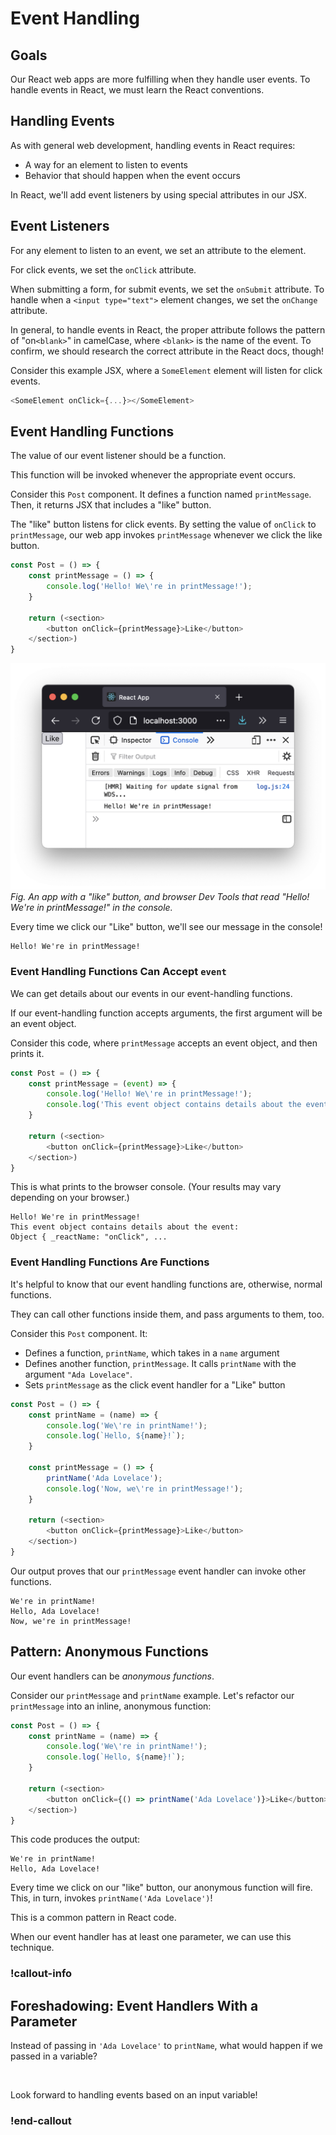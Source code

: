 # Event Handling

## Goals

Our React web apps are more fulfilling when they handle user events. To handle events in React, we must learn the React conventions.

## Handling Events

As with general web development, handling events in React requires:

- A way for an element to listen to events
- Behavior that should happen when the event occurs

In React, we'll add event listeners by using special attributes in our JSX.

## Event Listeners

For any element to listen to an event, we set an attribute to the element.

For click events, we set the `onClick` attribute.

When submitting a form, for submit events, we set the `onSubmit` attribute. To handle when a `<input type="text">` element changes, we set the `onChange` attribute.

In general, to handle events in React, the proper attribute follows the pattern of "on`<blank>`" in camelCase, where `<blank>` is the name of the event. To confirm, we should research the correct attribute in the React docs, though!

Consider this example JSX, where a `SomeElement` element will listen for click events.

<!-- prettier-ignore-start -->
```js
<SomeElement onClick={...}></SomeElement>
```
<!-- prettier-ignore-end -->

## Event Handling Functions

The value of our event listener should be a function.

This function will be invoked whenever the appropriate event occurs.

Consider this `Post` component. It defines a function named `printMessage`. Then, it returns JSX that includes a "like" button.

The "like" button listens for click events. By setting the value of `onClick` to `printMessage`, our web app invokes `printMessage` whenever we click the like button.

<!-- prettier-ignore-start -->
```js
const Post = () => {
    const printMessage = () => {
        console.log('Hello! We\'re in printMessage!');
    }

    return (<section>
        <button onClick={printMessage}>Like</button>
    </section>)
}
```
<!-- prettier-ignore-end -->

![An app with a "like" button, and browser Dev Tools that read "Hello! We're in printMessage!" in the console.](../assets/state-and-event-handling_event-handling_printMessage.png)  
_Fig. An app with a "like" button, and browser Dev Tools that read "Hello! We're in printMessage!" in the console._

Every time we click our "Like" button, we'll see our message in the console!

```
Hello! We're in printMessage!
```

### Event Handling Functions Can Accept `event`

We can get details about our events in our event-handling functions.

If our event-handling function accepts arguments, the first argument will be an event object.

Consider this code, where `printMessage` accepts an event object, and then prints it.

<!-- prettier-ignore-start -->
```js
const Post = () => {
    const printMessage = (event) => {
        console.log('Hello! We\'re in printMessage!');
        console.log('This event object contains details about the event:', event);
    }

    return (<section>
        <button onClick={printMessage}>Like</button>
    </section>)
}
```
<!-- prettier-ignore-end -->

This is what prints to the browser console. (Your results may vary depending on your browser.)

```
Hello! We're in printMessage!
This event object contains details about the event: 
Object { _reactName: "onClick", ...
```

### Event Handling Functions Are Functions

It's helpful to know that our event handling functions are, otherwise, normal functions.

They can call other functions inside them, and pass arguments to them, too.

Consider this `Post` component. It:

- Defines a function, `printName`, which takes in a `name` argument
- Defines another function, `printMessage`. It calls `printName` with the argument `"Ada Lovelace"`.
- Sets `printMessage` as the click event handler for a "Like" button

<!-- prettier-ignore-start -->
```js
const Post = () => {
    const printName = (name) => {
        console.log('We\'re in printName!');
        console.log(`Hello, ${name}!`);
    }

    const printMessage = () => {
        printName('Ada Lovelace');
        console.log('Now, we\'re in printMessage!');
    }

    return (<section>
        <button onClick={printMessage}>Like</button>
    </section>)
}
```
<!-- prettier-ignore-end -->

Our output proves that our `printMessage` event handler can invoke other functions.

```
We're in printName!
Hello, Ada Lovelace!
Now, we're in printMessage!
```

## Pattern: Anonymous Functions

Our event handlers can be _anonymous functions_.

Consider our `printMessage` and `printName` example. Let's refactor our `printMessage` into an inline, anonymous function:

<!-- prettier-ignore-start -->
```js
const Post = () => {
    const printName = (name) => {
        console.log('We\'re in printName!');
        console.log(`Hello, ${name}!`);
    }

    return (<section>
        <button onClick={() => printName('Ada Lovelace')}>Like</button>
    </section>)
}
```
<!-- prettier-ignore-end -->

This code produces the output:

```
We're in printName!
Hello, Ada Lovelace!
```

Every time we click on our "like" button, our anonymous function will fire. This, in turn, invokes `printName('Ada Lovelace')`!

This is a common pattern in React code.

When our event handler has at least one parameter, we can use this technique.

### !callout-info

## Foreshadowing: Event Handlers With a Parameter

Instead of passing in `'Ada Lovelace'` to `printName`, what would happen if we passed in a variable?

<br/>

Look forward to handling events based on an input variable!

### !end-callout
